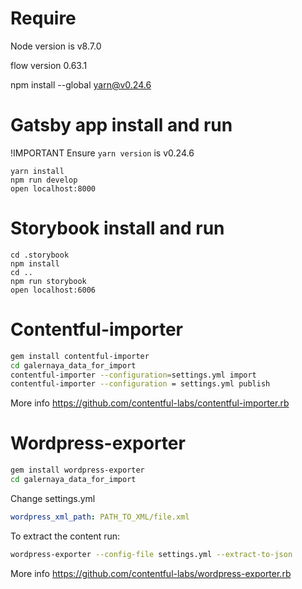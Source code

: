 # Require

Node version is v8.7.0

flow version 0.63.1

npm install --global yarn@v0.24.6

# Gatsby app install and run

!IMPORTANT
Ensure `yarn version` is v0.24.6

```
yarn install
npm run develop
open localhost:8000
```

# Storybook install and run

```
cd .storybook
npm install
cd ..
npm run storybook
open localhost:6006
```

# Contentful-importer
```bash
gem install contentful-importer
cd galernaya_data_for_import
contentful-importer --configuration=settings.yml import
contentful-importer --configuration = settings.yml publish
```
More info https://github.com/contentful-labs/contentful-importer.rb


# Wordpress-exporter
```bash
gem install wordpress-exporter
cd galernaya_data_for_import

```

Change settings.yml
```yaml
wordpress_xml_path: PATH_TO_XML/file.xml
```
To extract the content run:
```bash
wordpress-exporter --config-file settings.yml --extract-to-json
```
More info https://github.com/contentful-labs/wordpress-exporter.rb

